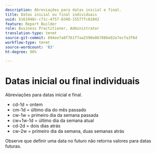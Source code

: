 ```yaml
---
description: Abreviações para datas inicial e final.
title: Datas inicial ou final individuais
uuid: b161948c-c71c-4757-8348-15577fc61042
feature: Report Builder
role: Business Practitioner, Administrator
translation-type: tm+mt
source-git-commit: 894ee7a8f761f7aa2590e06708be82e7ecfa3f6d
workflow-type: tm+mt
source-wordcount: '83'
ht-degree: 96%

---
```



# Datas inicial ou final individuais

Abreviações para datas inicial e final.

* cd-1d = ontem
* cm-1d = último dia do mês passado
* cw-1w = primeiro dia da semana passada
* cw+1w-1d = último dia da semana atual
* cd-2d = dois dias atrás
* cw-2w = primeiro dia da semana, duas semanas atrás

Observe que definir uma data no futuro não retorna valores para datas futuras.
